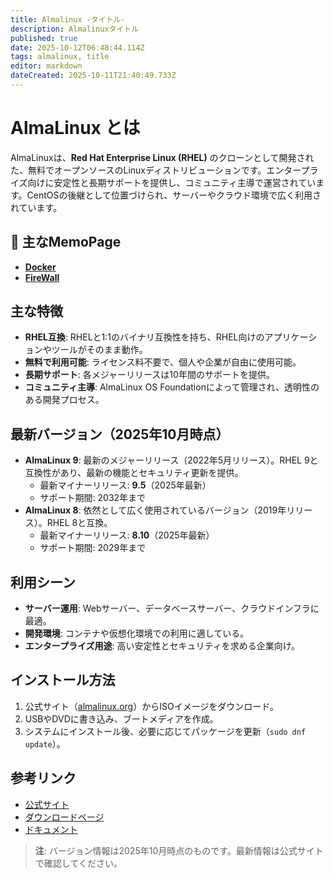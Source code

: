 ```yaml
---
title: Almalinux -タイトル-
description: Almalinuxタイトル
published: true
date: 2025-10-12T06:48:44.114Z
tags: almalinux, title
editor: markdown
dateCreated: 2025-10-11T21:40:49.733Z
---
```


# AlmaLinux とは

AlmaLinuxは、**Red Hat Enterprise Linux (RHEL)** のクローンとして開発された、無料でオープンソースのLinuxディストリビューションです。エンタープライズ向けに安定性と長期サポートを提供し、コミュニティ主導で運営されています。CentOSの後継として位置づけられ、サーバーやクラウド環境で広く利用されています。

## 📜 主なMemoPage
- [**Docker**](https://wiki-heroku-9e9k.onrender.com/ja/home/Almalinux/Docker)
- [**FireWall**](https://wiki-heroku-9e9k.onrender.com/ja/home/Almalinux/Firewall)

## 主な特徴
- **RHEL互換**: RHELと1:1のバイナリ互換性を持ち、RHEL向けのアプリケーションやツールがそのまま動作。
- **無料で利用可能**: ライセンス料不要で、個人や企業が自由に使用可能。
- **長期サポート**: 各メジャーリリースは10年間のサポートを提供。
- **コミュニティ主導**: AlmaLinux OS Foundationによって管理され、透明性のある開発プロセス。

## 最新バージョン（2025年10月時点）
- **AlmaLinux 9**: 最新のメジャーリリース（2022年5月リリース）。RHEL 9と互換性があり、最新の機能とセキュリティ更新を提供。
  - 最新マイナーリリース: **9.5**（2025年最新）
  - サポート期間: 2032年まで
- **AlmaLinux 8**: 依然として広く使用されているバージョン（2019年リリース）。RHEL 8と互換。
  - 最新マイナーリリース: **8.10**（2025年最新）
  - サポート期間: 2029年まで

## 利用シーン
- **サーバー運用**: Webサーバー、データベースサーバー、クラウドインフラに最適。
- **開発環境**: コンテナや仮想化環境での利用に適している。
- **エンタープライズ用途**: 高い安定性とセキュリティを求める企業向け。

## インストール方法
1. 公式サイト（[almalinux.org](https://almalinux.org)）からISOイメージをダウンロード。
2. USBやDVDに書き込み、ブートメディアを作成。
3. システムにインストール後、必要に応じてパッケージを更新（`sudo dnf update`）。

## 参考リンク
- [公式サイト](https://almalinux.org)
- [ダウンロードページ](https://mirrors.almalinux.org)
- [ドキュメント](https://wiki.almalinux.org)

> **注**: バージョン情報は2025年10月時点のものです。最新情報は公式サイトで確認してください。